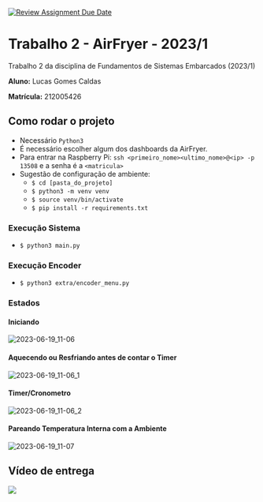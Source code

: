 [![Review Assignment Due Date](https://classroom.github.com/assets/deadline-readme-button-24ddc0f5d75046c5622901739e7c5dd533143b0c8e959d652212380cedb1ea36.svg)](https://classroom.github.com/a/mkRAfJmk)
# Trabalho 2 - AirFryer - 2023/1

Trabalho 2 da disciplina de Fundamentos de Sistemas Embarcados (2023/1)

**Aluno:** Lucas Gomes Caldas

**Matrícula:** 212005426

## Como rodar o projeto

- Necessário ```Python3```
- É necessário escolher algum dos dashboards da AirFryer.
- Para entrar na Raspberry Pi: ```ssh <primeiro_nome><ultimo_nome>@<ip> -p 13508``` e a senha é a ```<matricula>```
- Sugestão de configuração de ambiente:
    - ```$ cd [pasta_do_projeto]```
    - ```$ python3 -m venv venv```
    - ```$ source venv/bin/activate```
    - ```$ pip install -r requirements.txt```

### Execução Sistema

- ```$ python3 main.py```

### Execução Encoder

- ```$ python3 extra/encoder_menu.py```

### Estados

#### Iniciando
![2023-06-19_11-06](https://github.com/FGA-FSE/fse-trabalho-2-2023-1-controle-da-airfryer-lucasgcaldas/assets/88175144/82eb5e63-f05c-49d8-8866-48388d596026)

#### Aquecendo ou Resfriando antes de contar o Timer 
![2023-06-19_11-06_1](https://github.com/FGA-FSE/fse-trabalho-2-2023-1-controle-da-airfryer-lucasgcaldas/assets/88175144/9d805574-d2ef-47d9-ba91-7a335ea51fce)

#### Timer/Cronometro
![2023-06-19_11-06_2](https://github.com/FGA-FSE/fse-trabalho-2-2023-1-controle-da-airfryer-lucasgcaldas/assets/88175144/7b06301e-ab93-48d5-b46f-3c3a006756c2)

#### Pareando Temperatura Interna com a Ambiente
![2023-06-19_11-07](https://github.com/FGA-FSE/fse-trabalho-2-2023-1-controle-da-airfryer-lucasgcaldas/assets/88175144/ba9bcc4a-92f4-42b5-a971-06a396dc6fb4)

## Vídeo de entrega

[<img src="https://i.ytimg.com/vi/p0r6N0CWaT0/maxresdefault.jpg">](https://www.youtube.com/watch?v=p0r6N0CWaT0 "FSE - AirFryer")
